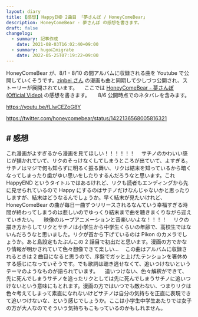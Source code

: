 ```yaml
---
layout: diary
title: [感想] HappyEND 2曲目 「夢さんぽ / HoneyComeBear」
description: HoneyComeBear - 夢さんぽ の感想を書きます。
draft: false
changelog:
  - summary: 記事作成
    date: 2021-08-03T16:02:40+09:00
  - summary: hugoにmigrate
    date: 2022-05-25T07:19:22+09:00
---
```


HoneyComeBear が、8/1 - 8/10 の間アルバムに収録される曲を Youtube で公開していくそうです。[zinbei さん](https://twitter.com/tz036) の漫画も曲と同期して少しづつ公開され、ストーリーが展開されています。
　ここでは [HoneyComeBear - 夢さんぽ (Official Video)](https://youtu.be/fLlwCEZoG8Y) の感想を書きます。
　 8/6 公開時点でのネタバレを含みます。

https://youtu.be/fLlwCEZoG8Y

https://twitter.com/honeycomebear/status/1422136568005816321

## # 感想

これ漫画がよすぎるから漫画を見てほしい！！！！！！
　サチノのかわいい感じが描かれていて、リクのそっけなくしてしまうところが出ていて、よすぎる。サチノはマジで何も知らずに明るく振る舞い、リクは結末を知っているから暗くなってしまったり歯がゆい思いをしたりするんだろうなと思います。これ HappyEND というタイトルではあるけれど、リクも読者もエンディングから先に見せられているので Happy にするのはサチノだけなんじゃないかと思ったりしますが、結末はどうなるんでしょうか。早く結末が見たいけれど、HoneyComeBear の曲が毎日一曲ずつリリースされるなんていう幸福すぎる時間が終わってしまうのは悲しいのでゆっくり結末まで曲を聴きまくりながら迎えていきたい。
　映像のループアニメーションと音楽いいよな！！！！
　リクの描き方からしてリクとサチノは小学生から中学生くらいの年齢で、高校生ではないんだろうなと思いました。リクが首から下げているのは Pikon のカメラでしょうか。あと島設定もたぶんこの 2 話目で初出だと思います。漫画の方でかなり情報が明かされていて色々想像できて楽しい...
　この曲はアルバムに収録されるときは 2 曲目になると思うので、序盤でガッと上げたテンションを箸休めする感じになっていそうです。でも歌詞は聴き逃せなくて、追いつけないというテーマのようなものが語られています。
　追いつけない、色々解釈ができて、先に死んでしまうサチノを追ったリクとしては先に死んでしまうサチノに追いつけないという意味にもとれます。漫画の方ではいつでも敵わない、つまりリクは色々考えてしまって素直になれないけどサチノは自分の気持ちを正直に表現できて追いつけないな、という感じでしょうか。ここは小学生中学生あたりでは女子の方が大人なのでそういう気持ちもこもっているのかもしれません。
